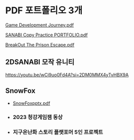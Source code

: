 # PDF 포트폴리오 3개 

[Game Development Journey.pdf](https://github.com/jangeungye/PDFPortfolio/files/14716644/Game.Development.Journey.pdf)

[SANABI Copy Practice PORTFOLIO.pdf](https://github.com/jangeungye/PDFPortfolio/files/14716646/SANABI.Copy.Practice.PORTFOLIO.pdf)

[BreakOut The Prison Escape.pdf](https://github.com/jangeungye/PDFPortfolio/files/14716647/BreakOut.The.Prison.Escape.pdf)


## 2DSANABI 모작 유니티
https://youtu.be/wCj9uo0Fd4A?si=2DM0MMX4yTvHBX9A

## SnowFox
* [SnowFoxpptx.pdf](https://github.com/jangeungye/SnowFox1/files/14652535/SnowFoxpptx.pdf)
* ### 2023 청강게임잼 동상
* ### 지구온난화 스토리 플랫포머 5인 프로젝트

